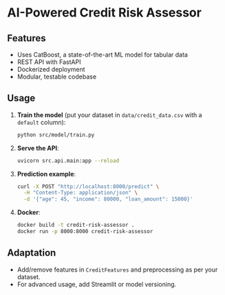 # AI-Powered Credit Risk Assessor

## Features
- Uses CatBoost, a state-of-the-art ML model for tabular data
- REST API with FastAPI
- Dockerized deployment
- Modular, testable codebase

## Usage

1. **Train the model** (put your dataset in `data/credit_data.csv` with a `default` column):

    ```bash
    python src/model/train.py
    ```

2. **Serve the API**:

    ```bash
    uvicorn src.api.main:app --reload
    ```

3. **Prediction example**:

    ```bash
    curl -X POST "http://localhost:8000/predict" \
      -H "Content-Type: application/json" \
      -d '{"age": 45, "income": 80000, "loan_amount": 15000}'
    ```

4. **Docker**:

    ```bash
    docker build -t credit-risk-assessor .
    docker run -p 8000:8000 credit-risk-assessor
    ```

## Adaptation
- Add/remove features in `CreditFeatures` and preprocessing as per your dataset.
- For advanced usage, add Streamlit or model versioning.
